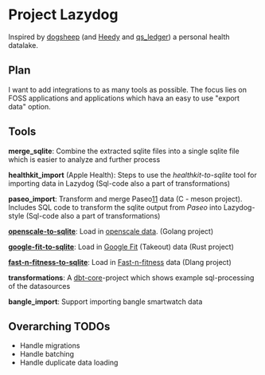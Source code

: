 # Project Lazydog

Inspired by [dogsheep][1] (and [Heedy][2] and [qs_ledger][3]) a personal health datalake.

## Plan

I want to add integrations to as many tools as possible.
The focus lies on FOSS applications and applications which hava an easy to use "export data" option.

## Tools

**merge_sqlite**: Combine the extracted sqlite files into a single sqlite file which is easier to analyze and further process

**healthkit_import** (Apple Health): Steps to use the *healthkit-to-sqlite* tool for importing data in Lazydog (Sql-code also a part of transformations)

**paseo_import**: Transform and merge Paseo[11] data (C - meson project). Includes SQL code to transform the sqlite output from *Paseo* into Lazydog-style (Sql-code also a part of transformations)

**[openscale-to-sqlite][4]**: Load in [openscale data][5]. (Golang project)

**[google-fit-to-sqlite][6]**: Load in [Google Fit][7] (Takeout) data (Rust project)

**[fast-n-fitness-to-sqlite][8]**: Load in [Fast-n-fitness][9] data (Dlang project)

**transformations**: A [dbt-core][10]-project which shows example sql-processing of the datasources

**bangle_import**: Support importing bangle smartwatch data

## Overarching TODOs
* Handle migrations
* Handle batching
* Handle duplicate data loading


[1]: https://dogsheep.github.io/
[2]: https://heedy.org/
[3]: https://github.com/markwk/qs_ledger
[4]: https://fossil.hillman.dev/openscale-to-sqlite
[5]: https://github.com/oliexdev/openScale
[6]: https://fossil.hillman.dev/google-fit-to-sqlite
[7]: https://www.google.com/fit/
[8]: https://fossil.hillman.dev/fast-n-fitness-to-sqlite
[9]: https://f-droid.org/en/packages/com.easyfitness/
[10]: https://docs.getdbt.com/
[11]: https://f-droid.org/packages/ca.chancehorizon.paseo/